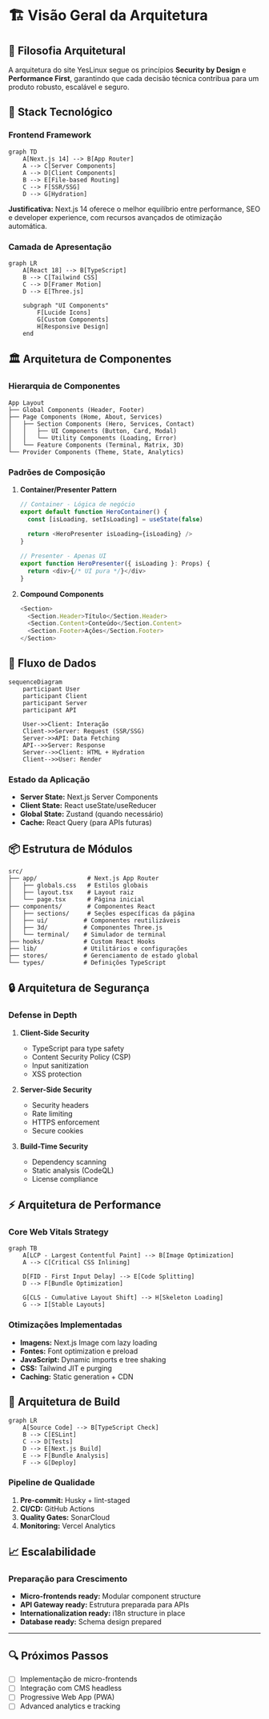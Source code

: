 # 🏗️ Visão Geral da Arquitetura

## 📐 Filosofia Arquitetural

A arquitetura do site YesLinux segue os princípios **Security by Design** e **Performance First**, garantindo que cada decisão técnica contribua para um produto robusto, escalável e seguro.

## 🔧 Stack Tecnológico

### Frontend Framework
```mermaid
graph TD
    A[Next.js 14] --> B[App Router]
    A --> C[Server Components]
    A --> D[Client Components]
    B --> E[File-based Routing]
    C --> F[SSR/SSG]
    D --> G[Hydration]
```

**Justificativa:** Next.js 14 oferece o melhor equilíbrio entre performance, SEO e developer experience, com recursos avançados de otimização automática.

### Camada de Apresentação
```mermaid
graph LR
    A[React 18] --> B[TypeScript]
    B --> C[Tailwind CSS]
    C --> D[Framer Motion]
    D --> E[Three.js]
    
    subgraph "UI Components"
        F[Lucide Icons]
        G[Custom Components]
        H[Responsive Design]
    end
```

## 🏛️ Arquitetura de Componentes

### Hierarquia de Componentes

```
App Layout
├── Global Components (Header, Footer)
├── Page Components (Home, About, Services)
│   ├── Section Components (Hero, Services, Contact)
│   │   ├── UI Components (Button, Card, Modal)
│   │   └── Utility Components (Loading, Error)
│   └── Feature Components (Terminal, Matrix, 3D)
└── Provider Components (Theme, State, Analytics)
```

### Padrões de Composição

1. **Container/Presenter Pattern**
   ```typescript
   // Container - Lógica de negócio
   export default function HeroContainer() {
     const [isLoading, setIsLoading] = useState(false)
     
     return <HeroPresenter isLoading={isLoading} />
   }
   
   // Presenter - Apenas UI
   export function HeroPresenter({ isLoading }: Props) {
     return <div>{/* UI pura */}</div>
   }
   ```

2. **Compound Components**
   ```typescript
   <Section>
     <Section.Header>Título</Section.Header>
     <Section.Content>Conteúdo</Section.Content>
     <Section.Footer>Ações</Section.Footer>
   </Section>
   ```

## 🔄 Fluxo de Dados

```mermaid
sequenceDiagram
    participant User
    participant Client
    participant Server
    participant API
    
    User->>Client: Interação
    Client->>Server: Request (SSR/SSG)
    Server->>API: Data Fetching
    API-->>Server: Response
    Server-->>Client: HTML + Hydration
    Client-->>User: Render
```

### Estado da Aplicação

- **Server State:** Next.js Server Components
- **Client State:** React useState/useReducer
- **Global State:** Zustand (quando necessário)
- **Cache:** React Query (para APIs futuras)

## 📦 Estrutura de Módulos

```
src/
├── app/              # Next.js App Router
│   ├── globals.css   # Estilos globais
│   ├── layout.tsx    # Layout raiz
│   └── page.tsx      # Página inicial
├── components/       # Componentes React
│   ├── sections/     # Seções específicas da página
│   ├── ui/          # Componentes reutilizáveis
│   ├── 3d/          # Componentes Three.js
│   └── terminal/    # Simulador de terminal
├── hooks/           # Custom React Hooks
├── lib/             # Utilitários e configurações
├── stores/          # Gerenciamento de estado global
└── types/           # Definições TypeScript
```

## 🔒 Arquitetura de Segurança

### Defense in Depth

1. **Client-Side Security**
   - TypeScript para type safety
   - Content Security Policy (CSP)
   - Input sanitization
   - XSS protection

2. **Server-Side Security**
   - Security headers
   - Rate limiting
   - HTTPS enforcement
   - Secure cookies

3. **Build-Time Security**
   - Dependency scanning
   - Static analysis (CodeQL)
   - License compliance

## ⚡ Arquitetura de Performance

### Core Web Vitals Strategy

```mermaid
graph TB
    A[LCP - Largest Contentful Paint] --> B[Image Optimization]
    A --> C[Critical CSS Inlining]
    
    D[FID - First Input Delay] --> E[Code Splitting]
    D --> F[Bundle Optimization]
    
    G[CLS - Cumulative Layout Shift] --> H[Skeleton Loading]
    G --> I[Stable Layouts]
```

### Otimizações Implementadas

- **Imagens:** Next.js Image com lazy loading
- **Fontes:** Font optimization e preload
- **JavaScript:** Dynamic imports e tree shaking
- **CSS:** Tailwind JIT e purging
- **Caching:** Static generation + CDN

## 🔧 Arquitetura de Build

```mermaid
graph LR
    A[Source Code] --> B[TypeScript Check]
    B --> C[ESLint]
    C --> D[Tests]
    D --> E[Next.js Build]
    E --> F[Bundle Analysis]
    F --> G[Deploy]
```

### Pipeline de Qualidade

1. **Pre-commit:** Husky + lint-staged
2. **CI/CD:** GitHub Actions
3. **Quality Gates:** SonarCloud
4. **Monitoring:** Vercel Analytics

## 📈 Escalabilidade

### Preparação para Crescimento

- **Micro-frontends ready:** Modular component structure
- **API Gateway ready:** Estrutura preparada para APIs
- **Internationalization ready:** i18n structure in place
- **Database ready:** Schema design prepared

---

## 🔍 Próximos Passos

- [ ] Implementação de micro-frontends
- [ ] Integração com CMS headless
- [ ] Progressive Web App (PWA)
- [ ] Advanced analytics e tracking